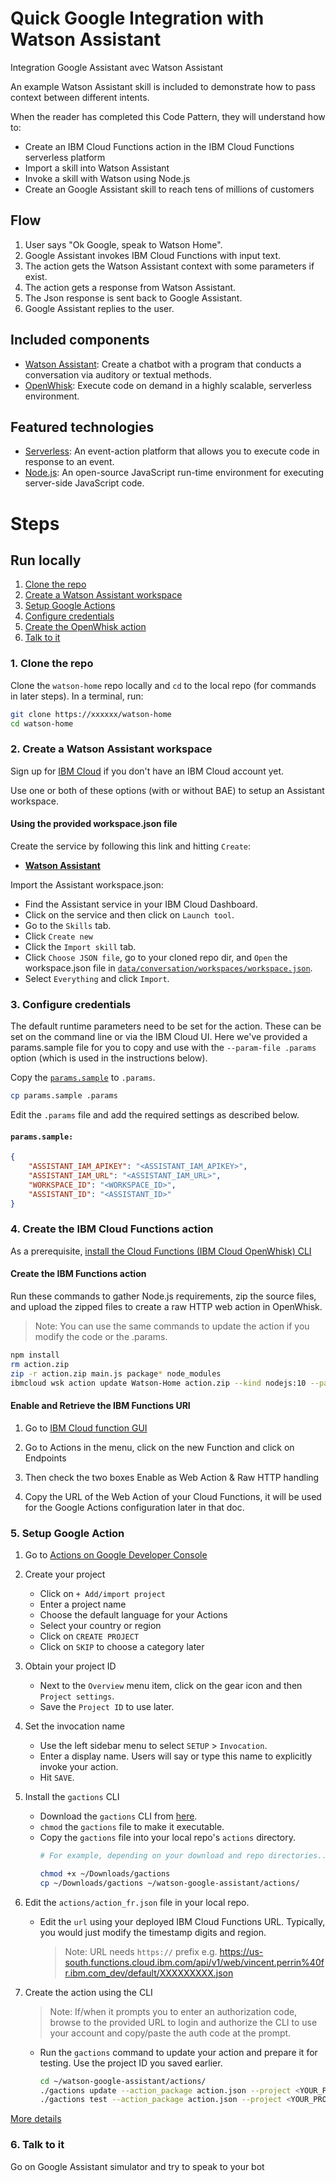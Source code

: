 # Quick Google Integration with Watson Assistant
Integration Google Assistant avec Watson Assistant

An example Watson Assistant skill is included to demonstrate how to pass context between different intents.

When the reader has completed this Code Pattern, they will understand how to:

* Create an IBM Cloud Functions action in the IBM Cloud Functions serverless platform
* Import a skill into Watson Assistant
* Invoke a skill with Watson using Node.js
* Create an Google Assistant skill to reach tens of millions of customers

## Flow

1. User says "Ok Google, speak to Watson Home".
2. Google Assistant invokes IBM Cloud Functions with input text.
3. The action gets the Watson Assistant context with some parameters if exist.
4. The action gets a response from Watson Assistant.
5. The Json response is sent back to Google Assistant.
6. Google Assistant replies to the user.

## Included components

* [Watson Assistant](https://www.ibm.com/watson/ai-assistant/): Create a chatbot with a program that conducts a conversation via auditory or textual methods.
* [OpenWhisk](https://cloud.ibm.com/openwhisk): Execute code on demand in a highly scalable, serverless environment.

## Featured technologies

* [Serverless](https://www.ibm.com/cloud/functions): An event-action platform that allows you to execute code in response to an event.
* [Node.js](https://nodejs.org/): An open-source JavaScript run-time environment for executing server-side JavaScript code.

# Steps

## Run locally

1. [Clone the repo](#1-clone-the-repo)
2. [Create a Watson Assistant workspace](#2-create-a-watson-assistant-workspace)
3. [Setup Google Actions](https://github.com/IBM/watson-google-assistant#setup-google-actions)
4. [Configure credentials](#5-configure-credentials)
5. [Create the OpenWhisk action](#6-create-the-openwhisk-action)
6. [Talk to it](#8-talk-to-it)

### 1. Clone the repo

Clone the `watson-home` repo locally and `cd` to the local repo
(for commands in later steps). In a terminal, run:

```bash
git clone https://xxxxxx/watson-home
cd watson-home
```

### 2. Create a Watson Assistant workspace

Sign up for [IBM Cloud](https://cloud.ibm.com/registration/) if you don't have an IBM Cloud account yet.

Use one or both of these options (with or without BAE) to setup an Assistant workspace.

#### Using the provided workspace.json file

Create the service by following this link and hitting `Create`:

* [**Watson Assistant**](https://cloud.ibm.com/catalog/services/conversation)

Import the Assistant workspace.json:

* Find the Assistant service in your IBM Cloud Dashboard.
* Click on the service and then click on `Launch tool`.
* Go to the `Skills` tab.
* Click `Create new`
* Click the `Import skill` tab.
* Click `Choose JSON file`, go to your cloned repo dir, and `Open` the workspace.json file in [`data/conversation/workspaces/workspace.json`](data/conversation/workspaces/workspace.json).
* Select `Everything` and click `Import`.

### 3. Configure credentials

The default runtime parameters need to be set for the action.
These can be set on the command line or via the IBM Cloud UI.
Here we've provided a params.sample file for you to copy and use
with the `--param-file .params` option (which is used in the instructions below).

Copy the [`params.sample`](params.sample) to `.params`.

```bash
cp params.sample .params
```

Edit the `.params` file and add the required settings as described below.

#### `params.sample:`

```json
{
	"ASSISTANT_IAM_APIKEY": "<ASSISTANT_IAM_APIKEY>",
	"ASSISTANT_IAM_URL": "<ASSISTANT_IAM_URL>",
	"WORKSPACE_ID": "<WORKSPACE_ID>",
	"ASSISTANT_ID": "<ASSISTANT_ID>"
}

```

### 4. Create the IBM Cloud Functions action

As a prerequisite, [install the Cloud Functions (IBM Cloud OpenWhisk) CLI](https://cloud.ibm.com/docs/openwhisk/bluemix_cli.html#cloudfunctions_cli)

#### Create the IBM Functions action

Run these commands to gather Node.js requirements, zip the source files, and upload the zipped files
to create a raw HTTP web action in OpenWhisk.

> Note: You can use the same commands to update the action if you modify the code or the .params.

```sh
npm install
rm action.zip
zip -r action.zip main.js package* node_modules
ibmcloud wsk action update Watson-Home action.zip --kind nodejs:10 --param-file .params
```

#### Enable and Retrieve the IBM Functions URI

1. Go to [IBM Cloud function GUI](https://cloud.ibm.com/openwhisk/)

2. Go to Actions in the menu, click on the new Function and click on Endpoints

3. Then check the two boxes Enable as Web Action & Raw HTTP handling

4. Copy the URL of the Web Action of your Cloud Functions, it will be used for the Google Actions configuration later in that doc.

### 5. Setup Google Action

1. Go to [Actions on Google Developer Console](https://console.actions.google.com)

2. Create your project
   * Click on `+ Add/import project`
   * Enter a project name
   * Choose the default language for your Actions
   * Select your country or region
   * Click on `CREATE PROJECT`
   * Click on `SKIP` to choose a category later

3. Obtain your project ID
   * Next to the `Overview` menu item, click on the gear icon and then `Project settings`.
   * Save the `Project ID` to use later.

4. Set the invocation name

   * Use the left sidebar menu to select `SETUP` > `Invocation`.
   * Enter a display name. Users will say or type this name to explicitly invoke your action.
   * Hit `SAVE`.

5. Install the `gactions` CLI
   * Download the `gactions` CLI from [here](https://developers.google.com/actions/tools/gactions-cli).
   * `chmod` the `gactions` file to make it executable.
   * Copy the `gactions` file into your local repo's `actions` directory.
     ```bash
     # For example, depending on your download and repo directories...

     chmod +x ~/Downloads/gactions
     cp ~/Downloads/gactions ~/watson-google-assistant/actions/
     ```

6. Edit the `actions/action_fr.json` file in your local repo.
   * Edit the `url` using your deployed IBM Cloud Functions URL. Typically, you would just modify the timestamp digits and region.
     > Note: URL needs `https://` prefix e.g. https://us-south.functions.cloud.ibm.com/api/v1/web/vincent.perrin%40fr.ibm.com_dev/default/XXXXXXXXX.json

7. Create the action using the CLI
   > Note: If/when it prompts you to enter an authorization code, browse to the provided URL to login and authorize the CLI to use your account and copy/paste the auth code at the prompt.

   * Run the `gactions` command to update your action and prepare it for testing. Use the project ID you saved earlier.

     ```bash
     cd ~/watson-google-assistant/actions/
     ./gactions update --action_package action.json --project <YOUR_PROJECT_ID>
     ./gactions test --action_package action.json --project <YOUR_PROJECT_ID>
     ```


[More details](https://github.com/IBM/watson-google-assistant#setup-google-actions)

### 6. Talk to it

Go on Google Assistant simulator and try to speak to your bot
